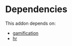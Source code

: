 # Dependencies

This addon depends on:

- [gamification](../../../../../oca-ocb-vertical-industry/odoo-bringout-oca-ocb-gamification)
- [hr](../../../../odoo-bringout-oca-ocb-hr)
